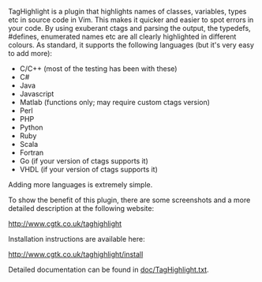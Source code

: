 TagHighlight is a plugin that highlights names of classes, variables, types etc in source code in Vim.  This makes it quicker and easier to spot errors in your code.  By using exuberant ctags and parsing the output, the typedefs, #defines, enumerated names etc are all clearly highlighted in different colours.  As standard, it supports the following languages (but it's very easy to add more):

* C/C++ (most of the testing has been with these)
* C#
* Java
* Javascript
* Matlab (functions only; may require custom ctags version)
* Perl
* PHP
* Python
* Ruby
* Scala
* Fortran
* Go (if your version of ctags supports it)
* VHDL (if your version of ctags supports it)

Adding more languages is extremely simple.

To show the benefit of this plugin, there are some screenshots and a more detailed description at the following website:

  http://www.cgtk.co.uk/taghighlight

Installation instructions are available here:

  http://www.cgtk.co.uk/taghighlight/install

Detailed documentation can be found in [doc/TagHighlight.txt](https://github.com/abudden/TagHighlight/blob/master/doc/TagHighlight.txt).
